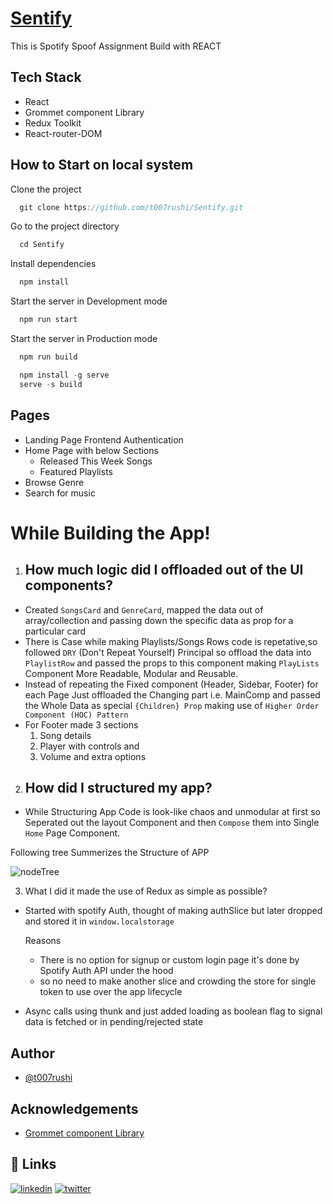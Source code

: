 # [Sentify](https://github.com/t007rushi/Sentify)

This is Spotify Spoof Assignment Build with REACT

## Tech Stack

- React
- Grommet component Library
- Redux Toolkit
- React-router-DOM

## How to Start on local system

Clone the project

```js
  git clone https://github.com/t007rushi/Sentify.git
```

Go to the project directory

```js
  cd Sentify
```

Install dependencies

```js
  npm install
```

Start the server in Development mode

```js
  npm run start
```

Start the server in Production mode

```js
  npm run build
```

```js
  npm install -g serve
  serve -s build
```

## Pages

- Landing Page Frontend Authentication
- Home Page with below Sections
  - Released This Week Songs
  - Featured Playlists
- Browse Genre
- Search for music

# While Building the App!

1. ## How much logic did I offloaded out of the UI components?

- Created `SongsCard` and `GenreCard`, mapped the data out of array/collection and passing down the specific data as prop for a particular card
- There is Case while making Playlists/Songs Rows code is repetative,so followed `DRY` (Don't Repeat Yourself) Principal
  so offload the data into `PlaylistRow` and passed the props to this component making `PlayLists` Component More Readable, Modular and Reusable.
- Instead of repeating the Fixed component (Header, Sidebar, Footer) for each Page
  Just offloaded the Changing part i.e. MainComp and passed the Whole Data as special `{Children} Prop` making use of `Higher Order Component (HOC) Pattern`
- For Footer made 3 sections
  1. Song details
  2. Player with controls and
  3. Volume and extra options

2. ## How did I structured my app?

- While Structuring App Code is look-like chaos and unmodular at first so Seperated out the layout Component and then `Compose` them into Single `Home` Page Component.

Following tree Summerizes the Structure of APP

![nodeTree](https://user-images.githubusercontent.com/61598260/178158214-bde2477e-0d8d-43e9-8c80-ae44cf0b6198.jpg)

3. What I did it made the use of Redux as simple as possible?

- Started with spotify Auth, thought of making authSlice but later dropped and stored it in `window.localstorage`

  Reasons
  - There is no option for signup or custom login page it's done by Spotify Auth API under the hood
  - so no need to make another slice and crowding the store for single token to use over the app lifecycle
- Async calls using thunk and just added loading as boolean flag to signal data is fetched or in pending/rejected state

## Author

- [@t007rushi](https://github.com/t007rushi)

## Acknowledgements

- [Grommet component Library](https://v2.grommet.io/)

## 🔗 Links

[![linkedin](https://img.shields.io/badge/linkedin-0A66C2?style=for-the-badge&logo=linkedin&logoColor=white)](https://www.linkedin.com/in/rushikeshtarapure/)
[![twitter](https://img.shields.io/badge/twitter-1DA1F2?style=for-the-badge&logo=twitter&logoColor=white)](https://twitter.com/Neo_MonkStar)
